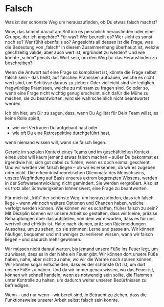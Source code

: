 # Falsch

Was ist der schönste Weg um herauszufinden, ob Du etwas falsch machst?

Wow, das kommt darauf an: Soll ich es persönlich herausfinden oder einer Gruppe, der ich angehöre? Für was? Wer beurteilt es? Wer sieht es sonst noch so? Wer fühlt ebenfalls so? Angesichts all dessen ist die Frage, was die Bedeutung von „falsch“ in diesem Zusammenhang überhaupt ist, welche gleichzeitig valide, aber auch wert ist, ergründet zu werden? Und wie könnte „schön“ jemals das Wort sein, um den Weg für das Herausfinden zu beschreiben?

Wenn die Antwort auf eine Frage so kompliziert ist, könnte die Frage selbst falsch sein &ndash; das heißt, auf falschen Prämissen aufbauen, welche es nicht wert sind, um Schlüsse daraus zu ziehen. Oder vielleicht sind sie lediglich fragwürdige Prämissen, welche zu mühsam zu fragen sind. So oder so, wenn eine Frage nicht wichtig genug erscheint, sich dafür die Mühe zu machen, sie zu beantworten, wird sie wahrscheinlich nicht beantwortet werden.

Ich bin hier, um Dir zu sagen, dass, wenn Du Agilität für Dein Team willst, es keine Rolle spielt, 

- wie viel Vertrauen Du aufgebaut hast oder 
- wie oft Du eine Retrospektive durchgeführt hast, 

wenn niemand wissen will, wann sie falsch liegen. 

Gerade im sozialen Kontext eines Teams und im geschäftlichen Kontext eines Jobs will kaum jemand etwas falsch machen &ndash; außer Du bekommst es irgendwie hin, sich gut dabei zu fühlen, wenn es doch einmal geschieht. Und wir werden viel falsch liegen &ndash; ob wir es erkennen, ob wir es zugeben oder nicht. Die erkenntnistheoretischen Dilemmata des Menschseins, unsere Wegfindung auf Basis unseres extrem begrenzten Wissens, werden in der Softwareentwicklung nicht gemindert. Sie werden vergrößert. Also ist es trotz aller Schwierigkeiten lohnenswert, eine Frage zu beantworten.

Für mich ist „früh“ der schönste Weg, um herauszufinden, dass ich falsch liege &ndash; wenn wir noch weitere Optionen und Chancen haben, welche verfolgt werden können. Wie können wir es schaffen, früher falsch zu sein? Mit Disziplin können wir unsere Arbeit so gestalten, dass wir kleine, präzise Behauptungen über das aufstellen, von dem wir erwarten, dass es für uns wertvoll und effektiv ist. Halte nach kleinen, präzisen Rückmeldungen Ausschau, um zu sehen, ob sie stimmen: Lerne und passe an. Wir können häufiger, bequemer und mit weniger zu verlieren wissen, wann wir falsch liegen &ndash; und dadurch mehr gewinnen.
 
Wir müssen nicht darauf warten, bis jemand unsere Füße ins Feuer legt, um zu wissen, dass es in der Nähe ein Feuer gibt. Wir können dort unsere Füße haben, nahe, aber nicht zu nahe, wo wir die Wärme noch spüren können. Wir könnten sogar entscheiden, dass es der schönste Ort ist, um dort unsere Füße zu haben. Und da wir immer genau wissen, wo das Feuer ist, können wir schnell handeln, wenn es notwendig sein sollte, die Flammen unter Kontrolle zu halten, um dadurch weiter unseren Bedürfnissen zu befriedigen.

Wenn &ndash; und nur wenn &ndash; wir bereit sind, in Betracht zu ziehen, dass die Funktionsweise unserer Arbeit selbst falsch sein könnte.